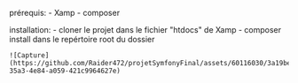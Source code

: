 prérequis:
    - Xamp
    - composer

installation:
    - cloner le projet dans le fichier "htdocs" de Xamp
    - composer install dans le repértoire root du dossier

    ![Capture](https://github.com/Raider472/projetSymfonyFinal/assets/60116030/3a19be90-35a3-4e84-a059-421c9964627e)

